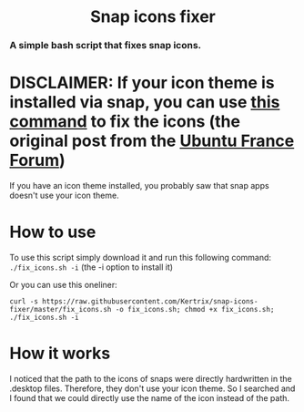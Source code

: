<h1 align="center"> Snap icons fixer </h1>

### A simple bash script that fixes snap icons.

# DISCLAIMER: If your icon theme is installed via snap, you can use [this command](https://gist.github.com/Kertrix/78fc2652a3309b1d88d24926b493e39b) to fix the icons (the original post from the [Ubuntu France Forum](https://forum.ubuntu-fr.org/viewtopic.php?id=2053913))

If you have an icon theme installed, you probably saw that snap apps doesn't use your icon theme.

# How to use
To use this script simply download it and run this following command: `./fix_icons.sh -i` (the -i option to install it)

Or you can use this oneliner:

`curl -s https://raw.githubusercontent.com/Kertrix/snap-icons-fixer/master/fix_icons.sh -o fix_icons.sh; chmod +x fix_icons.sh; ./fix_icons.sh -i`

# How it works
I noticed that the path to the icons of snaps were directly hardwritten in the .desktop files. Therefore, they don't use your icon theme. So I searched and I found that we could directly use the name of the icon instead of the path. 

